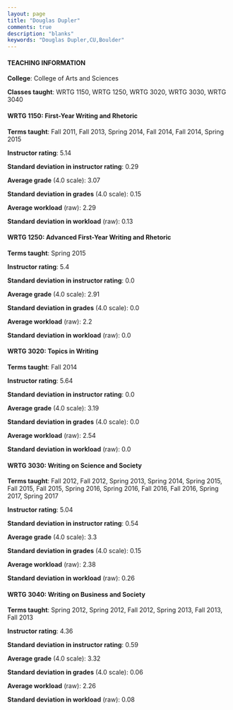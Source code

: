 ```yaml
---
layout: page
title: "Douglas Dupler" 
comments: true
description: "blanks"
keywords: "Douglas Dupler,CU,Boulder"
---
```

<head>
<script src="https://ajax.googleapis.com/ajax/libs/jquery/2.1.3/jquery.min.js"></script>
<script src="https://dl.dropboxusercontent.com/s/pc42nxpaw1ea4o9/highcharts.js?dl=0"></script>
<!-- <script src="../assets/js/highcharts.js"></script> -->
<style type="text/css">@font-face {
	font-family: "Bebas Neue";
	src: url(https://www.filehosting.org/file/details/544349/BebasNeue Regular.otf) format("opentype");
	}
	h1.Bebas { 
		font-family: "Bebas Neue", Verdana, Tahoma;
	}
</style>
</head>
	   
#### TEACHING INFORMATION

**College**: College of Arts and Sciences

**Classes taught**: WRTG 1150, WRTG 1250, WRTG 3020, WRTG 3030, WRTG 3040

#### WRTG 1150: First-Year Writing and Rhetoric

**Terms taught**: Fall 2011, Fall 2013, Spring 2014, Fall 2014, Fall 2014, Spring 2015

**Instructor rating**: 5.14

**Standard deviation in instructor rating**: 0.29

**Average grade** (4.0 scale): 3.07

**Standard deviation in grades** (4.0 scale): 0.15

**Average workload** (raw): 2.29

**Standard deviation in workload** (raw): 0.13

#### WRTG 1250: Advanced First-Year Writing and Rhetoric

**Terms taught**: Spring 2015

**Instructor rating**: 5.4

**Standard deviation in instructor rating**: 0.0

**Average grade** (4.0 scale): 2.91

**Standard deviation in grades** (4.0 scale): 0.0

**Average workload** (raw): 2.2

**Standard deviation in workload** (raw): 0.0

#### WRTG 3020: Topics in Writing

**Terms taught**: Fall 2014

**Instructor rating**: 5.64

**Standard deviation in instructor rating**: 0.0

**Average grade** (4.0 scale): 3.19

**Standard deviation in grades** (4.0 scale): 0.0

**Average workload** (raw): 2.54

**Standard deviation in workload** (raw): 0.0

#### WRTG 3030: Writing on Science and Society

**Terms taught**: Fall 2012, Fall 2012, Spring 2013, Spring 2014, Spring 2015, Fall 2015, Fall 2015, Spring 2016, Spring 2016, Fall 2016, Fall 2016, Spring 2017, Spring 2017

**Instructor rating**: 5.04

**Standard deviation in instructor rating**: 0.54

**Average grade** (4.0 scale): 3.3

**Standard deviation in grades** (4.0 scale): 0.15

**Average workload** (raw): 2.38

**Standard deviation in workload** (raw): 0.26

#### WRTG 3040: Writing on Business and Society

**Terms taught**: Spring 2012, Spring 2012, Fall 2012, Spring 2013, Fall 2013, Fall 2013

**Instructor rating**: 4.36

**Standard deviation in instructor rating**: 0.59

**Average grade** (4.0 scale): 3.32

**Standard deviation in grades** (4.0 scale): 0.06

**Average workload** (raw): 2.26

**Standard deviation in workload** (raw): 0.08


